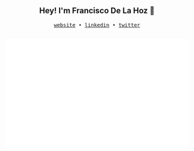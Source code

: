 <div align="center">

## Hey! I'm Francisco De La Hoz 👋

<samp>
  <a href='https://franciscodelahoz.com/'>website</a> •
  <a href='https://www.linkedin.com/in/franciscodelahoz18/'>linkedin</a> •
  <a href='https://twitter.com/fdelahoz18'>twitter</a>
</samp>

</div>
</br>
<p align="center">
  <img src="https://github.com/franciscodelahoz/franciscodelahoz/blob/main/output/languages.svg" alt="Languages usage percentage"/>
</p>

